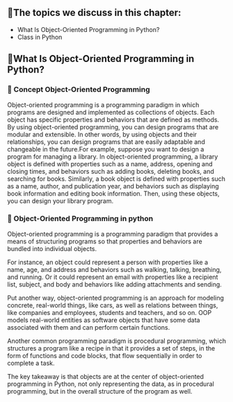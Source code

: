 ## 🔹The topics we discuss in this chapter:

-  What Is Object-Oriented Programming in Python?
-  Class in Python


## 💎What Is Object-Oriented Programming in Python?

### 💢 Concept Object-Oriented Programming
Object-oriented programming is a programming paradigm in which programs are designed and implemented as collections of objects. Each object has specific properties and behaviors that are defined as methods. By using object-oriented programming, you can design programs that are modular and extensible. In other words, by using objects and their relationships, you can design programs that are easily adaptable and changeable in the future.For example, suppose you want to design a program for managing a library. In object-oriented programming, a library object is defined with properties such as a name, address, opening and closing times, and behaviors such as adding books, deleting books, and searching for books. Similarly, a book object is defined with properties such as a name, author, and publication year, and behaviors such as displaying book information and editing book information. Then, using these objects, you can design your library program.

### 💢 Object-Oriented Programming in python
Object-oriented programming is a programming paradigm that provides a means of structuring programs so that properties and behaviors are bundled into individual objects.

For instance, an object could represent a person with properties like a name, age, and address and behaviors such as walking, talking, breathing, and running. Or it could represent an email with properties like a recipient list, subject, and body and behaviors like adding attachments and sending.

Put another way, object-oriented programming is an approach for modeling concrete, real-world things, like cars, as well as relations between things, like companies and employees, students and teachers, and so on. OOP models real-world entities as software objects that have some data associated with them and can perform certain functions.

Another common programming paradigm is procedural programming, which structures a program like a recipe in that it provides a set of steps, in the form of functions and code blocks, that flow sequentially in order to complete a task.

The key takeaway is that objects are at the center of object-oriented programming in Python, not only representing the data, as in procedural programming, but in the overall structure of the program as well.
